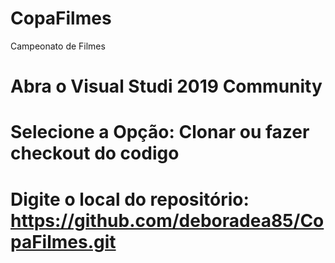 # CopaFilmes
Campeonato de Filmes


# Abra o Visual Studi 2019 Community
# Selecione a Opção: Clonar ou fazer checkout do codigo
# Digite o local do repositório: https://github.com/deboradea85/CopaFilmes.git
